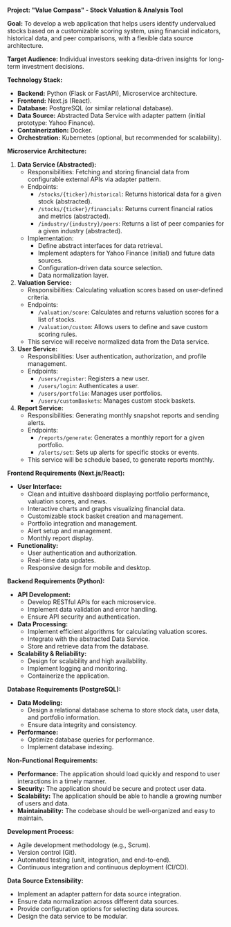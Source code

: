 **Project: "Value Compass" - Stock Valuation & Analysis Tool**

**Goal:** To develop a web application that helps users identify undervalued stocks based on a customizable scoring system, using financial indicators, historical data, and peer comparisons, with a flexible data source architecture.

**Target Audience:** Individual investors seeking data-driven insights for long-term investment decisions.

**Technology Stack:**

* **Backend:** Python (Flask or FastAPI), Microservice architecture.
* **Frontend:** Next.js (React).
* **Database:** PostgreSQL (or similar relational database).
* **Data Source:** Abstracted Data Service with adapter pattern (initial prototype: Yahoo Finance).
* **Containerization:** Docker.
* **Orchestration:** Kubernetes (optional, but recommended for scalability).

**Microservice Architecture:**

1.  **Data Service (Abstracted):**
    * Responsibilities: Fetching and storing financial data from configurable external APIs via adapter pattern.
    * Endpoints:
        * `/stocks/{ticker}/historical`: Returns historical data for a given stock (abstracted).
        * `/stocks/{ticker}/financials`: Returns current financial ratios and metrics (abstracted).
        * `/industry/{industry}/peers`: Returns a list of peer companies for a given industry (abstracted).
    * Implementation:
        * Define abstract interfaces for data retrieval.
        * Implement adapters for Yahoo Finance (initial) and future data sources.
        * Configuration-driven data source selection.
        * Data normalization layer.
2.  **Valuation Service:**
    * Responsibilities: Calculating valuation scores based on user-defined criteria.
    * Endpoints:
        * `/valuation/score`: Calculates and returns valuation scores for a list of stocks.
        * `/valuation/custom`: Allows users to define and save custom scoring rules.
    * This service will receive normalized data from the Data service.
3.  **User Service:**
    * Responsibilities: User authentication, authorization, and profile management.
    * Endpoints:
        * `/users/register`: Registers a new user.
        * `/users/login`: Authenticates a user.
        * `/users/portfolio`: Manages user portfolios.
        * `/users/customBaskets`: Manages custom stock baskets.
4.  **Report Service:**
    * Responsibilities: Generating monthly snapshot reports and sending alerts.
    * Endpoints:
        * `/reports/generate`: Generates a monthly report for a given portfolio.
        * `/alerts/set`: Sets up alerts for specific stocks or events.
    * This service will be schedule based, to generate reports monthly.

**Frontend Requirements (Next.js/React):**

* **User Interface:**
    * Clean and intuitive dashboard displaying portfolio performance, valuation scores, and news.
    * Interactive charts and graphs visualizing financial data.
    * Customizable stock basket creation and management.
    * Portfolio integration and management.
    * Alert setup and management.
    * Monthly report display.
* **Functionality:**
    * User authentication and authorization.
    * Real-time data updates.
    * Responsive design for mobile and desktop.

**Backend Requirements (Python):**

* **API Development:**
    * Develop RESTful APIs for each microservice.
    * Implement data validation and error handling.
    * Ensure API security and authentication.
* **Data Processing:**
    * Implement efficient algorithms for calculating valuation scores.
    * Integrate with the abstracted Data Service.
    * Store and retrieve data from the database.
* **Scalability & Reliability:**
    * Design for scalability and high availability.
    * Implement logging and monitoring.
    * Containerize the application.

**Database Requirements (PostgreSQL):**

* **Data Modeling:**
    * Design a relational database schema to store stock data, user data, and portfolio information.
    * Ensure data integrity and consistency.
* **Performance:**
    * Optimize database queries for performance.
    * Implement database indexing.

**Non-Functional Requirements:**

* **Performance:** The application should load quickly and respond to user interactions in a timely manner.
* **Security:** The application should be secure and protect user data.
* **Scalability:** The application should be able to handle a growing number of users and data.
* **Maintainability:** The codebase should be well-organized and easy to maintain.

**Development Process:**

* Agile development methodology (e.g., Scrum).
* Version control (Git).
* Automated testing (unit, integration, and end-to-end).
* Continuous integration and continuous deployment (CI/CD).

**Data Source Extensibility:**

* Implement an adapter pattern for data source integration.
* Ensure data normalization across different data sources.
* Provide configuration options for selecting data sources.
* Design the data service to be modular.


